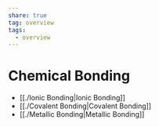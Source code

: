 ```yaml
---
share: true
tag: overview
tags:
  - overview
---
```



# Chemical Bonding

- [[./Ionic Bonding|Ionic Bonding]]
- [[./Covalent Bonding|Covalent Bonding]]
- [[./Metallic Bonding|Metallic Bonding]]
